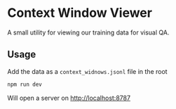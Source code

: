 # Context Window Viewer
A small utility for viewing our training data for visual QA.

## Usage

Add the data as a `context_widnows.jsonl` file in the root 

```bash
npm run dev
```

Will open a server on [http://localhost:8787](http://localhost:8787)

